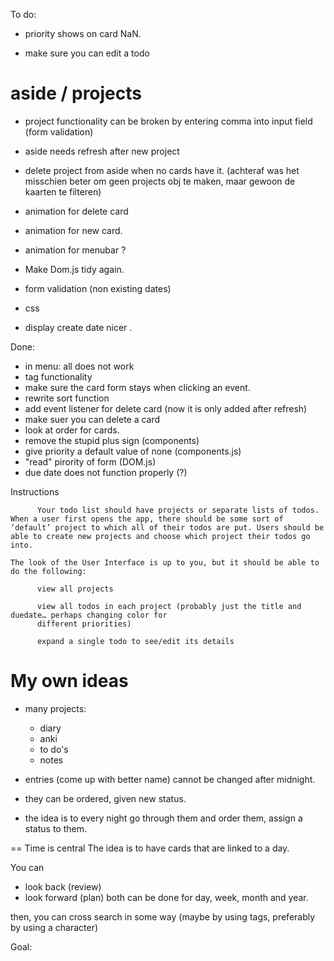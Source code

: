 To do:

- priority shows on card NaN. 

- make sure you can edit a todo

# aside / projects
- project functionality can be broken by entering comma into input field (form validation)
- aside needs refresh after new project
- delete project from aside when no cards have it. 
(achteraf was het misschien beter om geen projects obj te maken, maar gewoon de kaarten te filteren)


- animation for delete card
- animation for new card.
- animation for menubar ?
- Make Dom.js tidy again.
- form validation (non existing dates)

- css
- display create date nicer .

Done:

- in menu: all does not work
- tag functionality
- make sure the card form stays when clicking an event.
- rewrite sort function
- add event listener for delete card (now it is only added after refresh)
- make suer you can delete a card
- look at order for cards.
- remove the stupid plus sign (components)
- give priority a default value of none (components.js)
- "read" pirority of form (DOM.js)
- due date does not function properly (?)

Instructions

          Your todo list should have projects or separate lists of todos. When a user first opens the app, there should be some sort of ‘default’ project to which all of their todos are put. Users should be able to create new projects and choose which project their todos go into.

    The look of the User Interface is up to you, but it should be able to do the following:

          view all projects

          view all todos in each project (probably just the title and duedate… perhaps changing color for
          different priorities)

          expand a single todo to see/edit its details

# My own ideas

- many projects:

  - diary
  - anki
  - to do's
  - notes

- entries (come up with better name) cannot be changed after midnight.
- they can be ordered, given new status.
- the idea is to every night go through them and order them, assign a status to them.

==
Time is central
The idea is to have cards that are linked to a day.

You can

- look back (review)
- look forward (plan)
  both can be done for day, week, month and year.

then, you can cross search in some way (maybe by using tags, preferably by using a character)

Goal:
